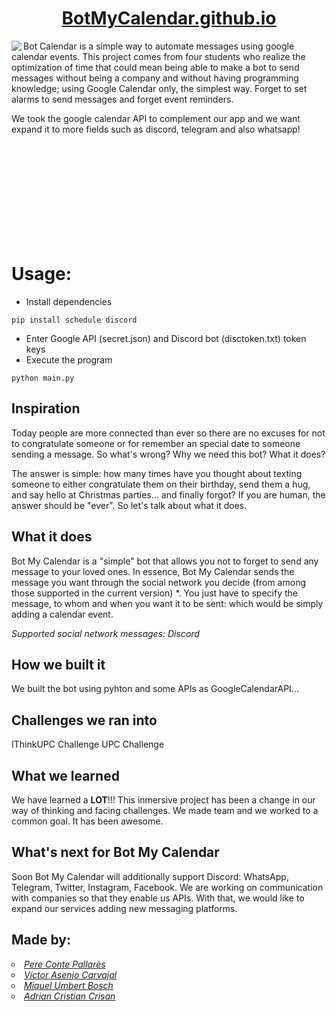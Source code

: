 <a href="https://botmycalendar.github.io/"> <h1 align="center"> BotMyCalendar.github.io</h1> </a>

<p><img src="https://user-images.githubusercontent.com/56587858/118353302-eef09280-b565-11eb-8fe9-281f8de6ca72.gif" align="left">Bot Calendar is a simple way to automate messages using google calendar events. This project comes from four students who realize the optimization of time that could mean being able to make a bot to send messages without being a company and  without having programming knowledge; using Google Calendar only, the simplest way. Forget to set alarms to send messages and forget event reminders.</p>

We took the google calendar API to complement our app and we want expand it to more fields such as discord, telegram and also whatsapp!
<br></br>
<br></br>

<br></br>
<br></br>
<br></br>

# Usage:
- Install dependencies

```
pip install schedule discord
```
- Enter Google API (secret.json) and Discord bot (disctoken.txt) token keys
- Execute the program
```
python main.py
```
## Inspiration
Today people are more connected than ever so there are no excuses for not to congratulate someone or for remember an special date to someone sending a message. So what's wrong? Why we need this bot? What it does?

The answer is simple: how many times have you thought about texting someone to either congratulate them on their birthday, send them a hug, and say hello at Christmas parties... and finally forgot?
If you are human, the answer should be "ever". So let's talk about what it does.

## What it does
Bot My Calendar is a "simple" bot that allows you not to forget to send any message to your loved ones. In essence, Bot My Calendar sends the message you want through the social network you decide (from among those supported in the current version) *. 
You just have to specify the message, to whom and when you want it to be sent: which would be simply adding a calendar event.

_Supported social network messages: Discord_

## How we built it
We built the bot using pyhton and some APIs as GoogleCalendarAPI...

## Challenges we ran into
IThinkUPC Challenge
UPC Challenge

## What we learned
We have learned a **LOT**!!! This inmersive project has been a change in our way of thinking and facing challenges. We made team and we worked to a common goal. It has been awesome.

## What's next for Bot My Calendar
Soon Bot My Calendar will additionally support Discord: WhatsApp, Telegram, Twitter, Instagram, Facebook.
We are working on communication with companies so that they enable us APIs. With that, we would like to expand our services adding new messaging platforms.

<h2>Made by:</h2>
<a href="https://github.com/PereCP"><li type="circle"><i>Pere Conte Pallarès</i></li></a>
<a href="https://github.com/victorasenjo22"><li type="circle"><i>Víctor Asenjo Carvajal</i></li>
<a href="https://github.com/mumbert4"><li type="circle"><i>Miquel Umbert Bosch</i></li>
<a href="https://github.com/AdriCri22/"><li type="circle"><i>Adrian Cristian Crisan</i></li>